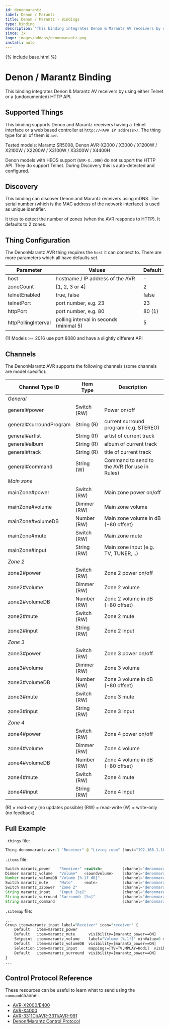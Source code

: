 ```yaml
---
id: denonmarantz
label: Denon / Marantz
title: Denon / Marantz - Bindings
type: binding
description: "This binding integrates Denon & Marantz AV receivers by using either Telnet or a (undocumented) HTTP API."
since: 3x
logo: images/addons/denonmarantz.png
install: auto
---
```


<!-- Attention authors: Do not edit directly. Please add your changes to the appropriate source repository -->

{% include base.html %}

# Denon / Marantz Binding

This binding integrates Denon & Marantz AV receivers by using either Telnet or a (undocumented) HTTP API.

## Supported Things

This binding supports Denon and Marantz receivers having a Telnet interface or a web based controller at `http://<AVR IP address>/`.
The thing type for all of them is `avr`.

Tested models: Marantz SR5008, Denon AVR-X2000 / X3000 / X1200W / X2100W / X2200W / X3100W / X3300W / X4400H

Denon models with HEOS support (`AVR-X..00H`) do not support the HTTP API. They do support Telnet.
During Discovery this is auto-detected and configured.

## Discovery

This binding can discover Denon and Marantz receivers using mDNS.
The serial number (which is the MAC address of the network interface) is used as unique identifier.

It tries to detect the number of zones (when the AVR responds to HTTP).
It defaults to 2 zones.

## Thing Configuration

The DenonMarantz AVR thing requires the `host` it can connect to.
There are more parameters which all have defaults set.

| Parameter           | Values                                    | Default |
|---------------------|-------------------------------------------|---------|
| host                | hostname / IP address of the AVR          | -       |
| zoneCount           | [1, 2, 3 or 4]                            | 2       |
| telnetEnabled       | true, false                               | false   |
| telnetPort          | port number, e.g. 23                      | 23      |
| httpPort            | port number, e.g. 80                      | 80 (1)  |
| httpPollingInterval | polling interval in seconds (minimal 5)   | 5       |

(1) Models >= 2016 use port 8080 and have a slightly different API

## Channels

The DenonMarantz AVR supports the following channels (some channels are model specific):

| Channel Type ID         | Item Type    | Description  |
|-------------------------|--------------|--------------|
| _General_               |              |
|  general#power            | Switch (RW) | Power on/off
|  general#surroundProgram  | String (R) | current surround program (e.g. STEREO)
|  general#artist | String (R) | artist of current track
|  general#album | String (R) |  album of current track
|  general#track | String (R) |  title of current track
|  general#command          | String (W) | Command to send to the AVR (for use in Rules)
| _Main zone_             |              |
|  mainZone#power    | Switch (RW) | Main zone power on/off
|  mainZone#volume       | Dimmer (RW) | Main zone volume
|  mainZone#volumeDB     | Number (RW) | Main zone volume in dB (-80 offset)
|  mainZone#mute             | Switch (RW) | Main zone mute
|  mainZone#input            | String (RW) | Main zone input (e.g. TV, TUNER, ..)
|  _Zone 2_               |              |
|  zone2#power | Switch (RW) | Zone 2 power on/off
|  zone2#volume | Dimmer (RW) | Zone 2 volume
|  zone2#volumeDB | Number (RW) | Zone 2 volume in dB (-80 offset)
|  zone2#mute | Switch (RW) | Zone 2 mute
|  zone2#input | String (RW) | Zone 2 input
|  _Zone 3_               |              |
|  zone3#power | Switch (RW) | Zone 3 power on/off
|  zone3#volume | Dimmer (RW) | Zone 3 volume
|  zone3#volumeDB | Number (RW) | Zone 3 volume in dB (-80 offset)
|  zone3#mute | Switch (RW) | Zone 3 mute
|  zone3#input | String (RW) | Zone 3 input
|  _Zone 4_               |              |
|  zone4#power | Switch (RW) | Zone 4 power on/off
|  zone4#volume | Dimmer (RW) | Zone 4 volume
|  zone4#volumeDB | Number (RW) | Zone 4 volume in dB (-80 offset)
|  zone4#mute | Switch (RW) | Zone 4 mute
|  zone4#input | String (RW) | Zone 4 input

(R) = read-only (no updates possible)
(RW) = read-write
(W) = write-only (no feedback)

## Full Example

`.things` file:

```java
Thing denonmarantz:avr:1 "Receiver" @ "Living room" [host="192.168.1.100"]
```

`.items` file:

```java
Switch marantz_power    "Receiver" <switch>         {channel="denonmarantz:avr:1:general#power"}
Dimmer marantz_volume   "Volume"   <soundvolume>    {channel="denonmarantz:avr:1:mainZone#volume"}
Number marantz_volumeDB "Volume [%.1f dB]"          {channel="denonmarantz:avr:1:mainzone#volume"}
Switch marantz_mute     "Mute"     <mute>           {channel="denonmarantz:avr:1:mainZone#mute"}
Switch marantz_z2power  "Zone 2"                    {channel="denonmarantz:avr:1:zone2#power"}
String marantz_input    "Input [%s]"                {channel="denonmarantz:avr:1:mainZone#input" }
String marantz_surround "Surround: [%s]"            {channel="denonmarantz:avr:1:general#surroundProgram"}
String marantz_command                              {channel="denonmarantz:avr:1:general#command"}
```

`.sitemap` file:

```perl
...
Group item=marantz_input label="Receiver" icon="receiver" {
    Default   item=marantz_power
    Default   item=marantz_mute      visibility=[marantz_power==ON]
    Setpoint  item=marantz_volume    label="Volume [%.1f]" minValue=0 maxValue=40 step=0.5  visibility=[marantz_power==ON]
    Default   item=marantz_volumeDB  visibility=[marantz_power==ON]
    Selection item=marantz_input     mappings=[TV=TV,MPLAY=Kodi]  visibility=[marantz_power==ON]
    Default   item=marantz_surround  visibility=[marantz_power==ON]
}
...
```

## Control Protocol Reference

These resources can be useful to learn what to send using the `command`channel:

- [AVR-X2000/E400](http://www2.aerne.com/Public/dok-sw.nsf/0c6187bc750a16fcc1256e3c005a9740/96a2ba120706d10dc1257bdd0033493f/$FILE/AVRX2000_E400_PROTOCOL(10.1.0)_V04.pdf)
- [AVR-X4000](https://usa.denon.com/us/product/hometheater/receivers/avrx4000?docname=AVRX4000_PROTOCOL(10%203%200)_V03.pdf)
- [AVR-3311CI/AVR-3311/AVR-991](https://www.awe-europe.com/documents/Control%20Docs/Denon/Archive/AVR3311CI_AVR3311_991_PROTOCOL_V7.1.0.pdf)
- [Denon/Marantz Control Protocol](https://assets.eu.denon.com/DocumentMaster/DE/AVR1713_AVR1613_PROTOCOL_V8.6.0.pdf)
